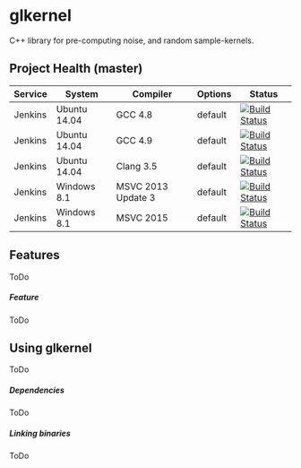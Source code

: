 # glkernel
C++ library for pre-computing noise, and random sample-kernels.

## Project Health (master)

| Service | System | Compiler | Options | Status |
| ------- | ------ | -------- | ------- | ------ |
| Jenkins | Ubuntu 14.04 | GCC 4.8 | default | [![Build Status](http://jenkins.hpi3d.de/buildStatus/icon?job=glkernel-linux-gcc4.8&style=plastic)](http://jenkins.hpi3d.de/job/glkernel-linux-gcc4.8)|
| Jenkins | Ubuntu 14.04 | GCC 4.9 | default | [![Build Status](http://jenkins.hpi3d.de/buildStatus/icon?job=glkernel-linux-gcc4.9&style=plastic)](http://jenkins.hpi3d.de/job/glkernel-linux-gcc4.9)|
| Jenkins | Ubuntu 14.04 | Clang 3.5 | default | [![Build Status](http://jenkins.hpi3d.de/buildStatus/icon?job=glkernel-linux-clang3.5&style=plastic)](http://jenkins.hpi3d.de/job/glkernel-linux-clang3.5) |
| Jenkins | Windows 8.1 | MSVC 2013 Update 3 | default | [![Build Status](http://jenkins.hpi3d.de/buildStatus/icon?job=glkernel-windows-msvc2013&style=plastic)](http://jenkins.hpi3d.de/job/glkernel-windows-msvc2013) |
| Jenkins | Windows 8.1 | MSVC 2015 | default | [![Build Status](http://jenkins.hpi3d.de/buildStatus/icon?job=glkernel-windows-msvc2015&style=plastic)](http://jenkins.hpi3d.de/job/glkernel-windows-msvc2015) |

## Features

ToDo

##### Feature

ToDo

## Using glkernel

ToDo

##### Dependencies

ToDo

##### Linking binaries

ToDo
